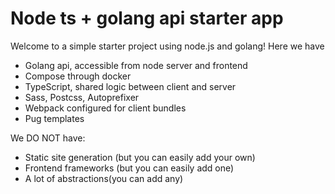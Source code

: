 # Node ts + golang api starter app

Welcome to a simple starter project using node.js and golang! Here we have
* Golang api, accessible from node server and frontend
* Compose through docker
* TypeScript, shared logic between client and server
* Sass, Postcss, Autoprefixer
* Webpack configured for client bundles
* Pug templates

We DO NOT have:
* Static site generation (but you can easily add your own)
* Frontend frameworks (but you can easily add one)
* A lot of abstractions(you can add any)
